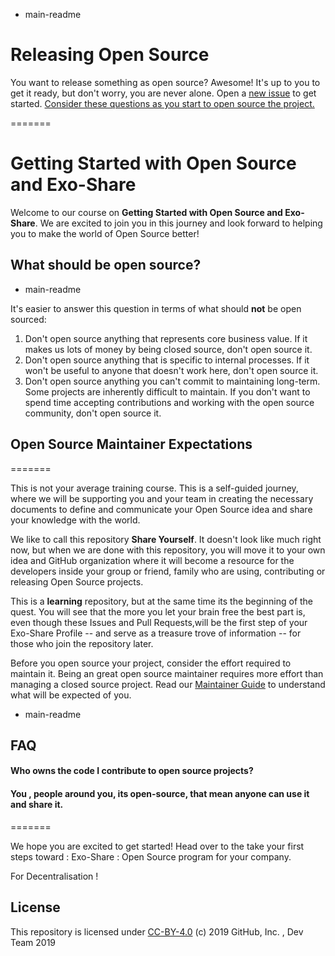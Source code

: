 - main-readme

# Releasing Open Source

You want to release something as open source? Awesome! It's up to you to get it ready, but don't worry, you are never alone. Open a [new issue](issues/new?template=new-release.md) to get started. [Consider these questions as you start to open source the project.](docs/key-questions-for-choosing-projects.md)

=======

# Getting Started with Open Source and Exo-Share

Welcome to our course on **Getting Started with Open Source and Exo-Share**. We are excited to join you in this journey and look forward to helping you to make the world of Open Source better!



## What should be open source?

- main-readme

It's easier to answer this question in terms of what should **not** be open sourced:

1. Don't open source anything that represents core business value.  If it makes us lots of money by being closed source, don't open source it.
2. Don't open source anything that is specific to internal processes. If it won't be useful to anyone that doesn't work here, don't open source it.
3. Don't open source anything you can't commit to maintaining long-term. Some projects are inherently difficult to maintain. If you don't want to spend time accepting contributions and working with the open source community, don't open source it.

## Open Source Maintainer Expectations

=======

This is not your average training course. This is a self-guided journey, where we will be supporting you and your team in creating the necessary documents to define and communicate your Open Source idea and share your knowledge with the world.

We like to call this repository **Share Yourself**. It doesn't look like much right now, but when we are done with this repository, you will move it to your own idea and GitHub organization where it will become a resource for the developers inside your group or friend, family who are using, contributing or releasing Open Source projects.

This is a **learning** repository, but at the same time its the beginning of the quest. You will see that the more you let your brain free the best part is, even though these Issues and Pull Requests,will be the first step of your Exo-Share Profile -- and serve as a treasure trove of information -- for those who join the repository later.  



Before you open source your project, consider the effort required to maintain it. Being an great open source maintainer requires more effort than managing a closed source project. Read our [Maintainer Guide](docs/maintainers-guide.md) to understand what will be expected of you.

- main-readme

## FAQ

#### Who owns the code I contribute to open source projects? 

#### You , people around you, its open-source, that mean anyone can use it and share it.

=======

We hope you are excited to get started! Head over to the take your first steps toward : Exo-Share : Open Source program for your company.

For Decentralisation !


## License

This repository is licensed under [CC-BY-4.0](../LICENSE) (c) 2019 GitHub, Inc. , Dev Team 2019 
